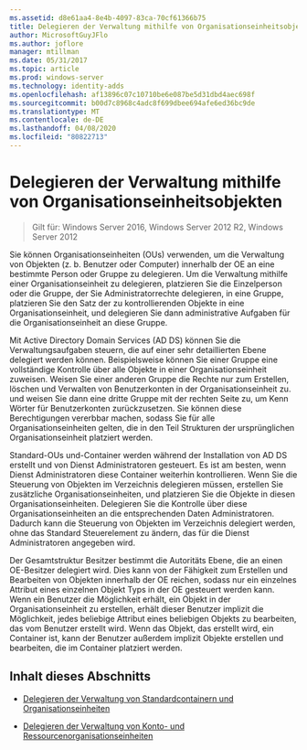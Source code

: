 ```yaml
---
ms.assetid: d8e61aa4-8e4b-4097-83ca-70cf61366b75
title: Delegieren der Verwaltung mithilfe von Organisationseinheitsobjekten
author: MicrosoftGuyJFlo
ms.author: joflore
manager: mtillman
ms.date: 05/31/2017
ms.topic: article
ms.prod: windows-server
ms.technology: identity-adds
ms.openlocfilehash: af13896c07c10710be6e087be5d31dbd4aec698f
ms.sourcegitcommit: b00d7c8968c4adc8f699dbee694afe6ed36bc9de
ms.translationtype: MT
ms.contentlocale: de-DE
ms.lasthandoff: 04/08/2020
ms.locfileid: "80822713"
---
```

# <a name="delegating-administration-by-using-ou-objects"></a>Delegieren der Verwaltung mithilfe von Organisationseinheitsobjekten

>Gilt für: Windows Server 2016, Windows Server 2012 R2, Windows Server 2012

Sie können Organisationseinheiten (OUs) verwenden, um die Verwaltung von Objekten (z. b. Benutzer oder Computer) innerhalb der OE an eine bestimmte Person oder Gruppe zu delegieren. Um die Verwaltung mithilfe einer Organisationseinheit zu delegieren, platzieren Sie die Einzelperson oder die Gruppe, der Sie Administratorrechte delegieren, in eine Gruppe, platzieren Sie den Satz der zu kontrollierenden Objekte in eine Organisationseinheit, und delegieren Sie dann administrative Aufgaben für die Organisationseinheit an diese Gruppe.  
  
Mit Active Directory Domain Services (AD DS) können Sie die Verwaltungsaufgaben steuern, die auf einer sehr detaillierten Ebene delegiert werden können. Beispielsweise können Sie einer Gruppe eine vollständige Kontrolle über alle Objekte in einer Organisationseinheit zuweisen. Weisen Sie einer anderen Gruppe die Rechte nur zum Erstellen, löschen und Verwalten von Benutzerkonten in der Organisationseinheit zu. und weisen Sie dann eine dritte Gruppe mit der rechten Seite zu, um Kenn Wörter für Benutzerkonten zurückzusetzen. Sie können diese Berechtigungen vererbbar machen, sodass Sie für alle Organisationseinheiten gelten, die in den Teil Strukturen der ursprünglichen Organisationseinheit platziert werden.  
  
Standard-OUs und-Container werden während der Installation von AD DS erstellt und von Dienst Administratoren gesteuert. Es ist am besten, wenn Dienst Administratoren diese Container weiterhin kontrollieren. Wenn Sie die Steuerung von Objekten im Verzeichnis delegieren müssen, erstellen Sie zusätzliche Organisationseinheiten, und platzieren Sie die Objekte in diesen Organisationseinheiten. Delegieren Sie die Kontrolle über diese Organisationseinheiten an die entsprechenden Daten Administratoren. Dadurch kann die Steuerung von Objekten im Verzeichnis delegiert werden, ohne das Standard Steuerelement zu ändern, das für die Dienst Administratoren angegeben wird.  
  
Der Gesamtstruktur Besitzer bestimmt die Autoritäts Ebene, die an einen OE-Besitzer delegiert wird. Dies kann von der Fähigkeit zum Erstellen und Bearbeiten von Objekten innerhalb der OE reichen, sodass nur ein einzelnes Attribut eines einzelnen Objekt Typs in der OE gesteuert werden kann. Wenn ein Benutzer die Möglichkeit erhält, ein Objekt in der Organisationseinheit zu erstellen, erhält dieser Benutzer implizit die Möglichkeit, jedes beliebige Attribut eines beliebigen Objekts zu bearbeiten, das vom Benutzer erstellt wird. Wenn das Objekt, das erstellt wird, ein Container ist, kann der Benutzer außerdem implizit Objekte erstellen und bearbeiten, die im Container platziert werden.  
  
## <a name="in-this-section"></a>Inhalt dieses Abschnitts  
  
-   [Delegieren der Verwaltung von Standardcontainern und Organisationseinheiten](../../ad-ds/plan/Delegating-Administration-of-Default-Containers-and-OUs.md)  
  
-   [Delegieren der Verwaltung von Konto- und Ressourcenorganisationseinheiten](../../ad-ds/plan/Delegating-Administration-of-Account-OUs-and-Resource-OUs.md)  
  


